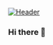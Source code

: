 [![Header](https://raw.githubusercontent.com/durvasnaik1995<OWNER>/<OWNER>/readme_header.png "Header")](https://some-url.dev/)
### Hi there 👋

<!--
**durvasnaik1995/durvasnaik1995** is a ✨ _special_ ✨ repository because its `README.md` (this file) appears on your GitHub profile.

Here are some ideas to get you started:

- 🔭 I’m currently working on ...
- 🌱 I’m currently learning ...
- 👯 I’m looking to collaborate on ...
- 🤔 I’m looking for help with ...
- 💬 Ask me about ...
- 📫 How to reach me: ...
- 😄 Pronouns: ...
- ⚡ Fun fact: ...
-->
